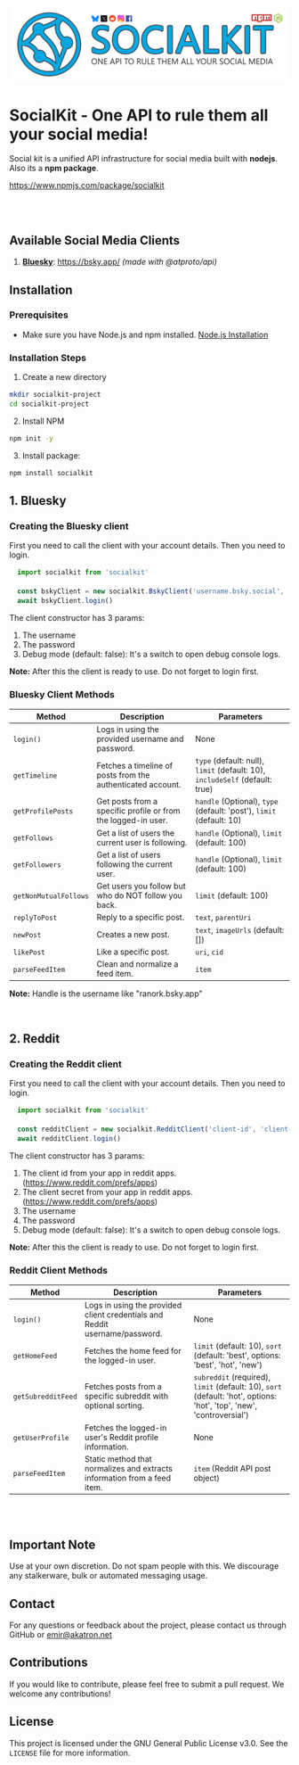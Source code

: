 ![SocialKit Logo](logo.png)

# SocialKit - One API to rule them all your social media!

Social kit is a unified API infrastructure for social media built with **nodejs**. Also its a **npm package**.

https://www.npmjs.com/package/socialkit

<br>
<br>

## Available Social Media Clients

1. **[Bluesky](#1-bluesky)**: https://bsky.app/ *(made with @atproto/api)*


## Installation

### Prerequisites
- Make sure you have Node.js and npm installed. [Node.js Installation](https://nodejs.org/)

### Installation Steps
1. Create a new directory
```bash
mkdir socialkit-project
cd socialkit-project
```

2. Install NPM
```bash
npm init -y
```

3. Install package:
```bash
npm install socialkit
```



## 1. Bluesky

### Creating the Bluesky client

First you need to call the client with your account details. Then you need to login.

```js
  import socialkit from 'socialkit'

  const bskyClient = new socialkit.BskyClient('username.bsky.social', 'your-password')
  await bskyClient.login()
```

The client constructor has 3 params:
1. The username
2. The password
3. Debug mode (default: false): It's a switch to open debug console logs.

**Note:** After this the client is ready to use. Do not forget to login first.

### Bluesky Client Methods
| Method                | Description                                                                                 | Parameters                                                                                    |
|-----------------------|---------------------------------------------------------------------------------------------|-----------------------------------------------------------------------------------------------|
| `login()`             | Logs in using the provided username and password.                                           | None                                                                                          |
| `getTimeline`         | Fetches a timeline of posts from the authenticated account.                                 | `type` (default: null), `limit` (default: 10), `includeSelf` (default: true) |
| `getProfilePosts`     | Get posts from a specific profile or from the logged-in user.                               | `handle` (Optional), `type` (default: 'post'), `limit` (default: 10)     |
| `getFollows`          | Get a list of users the current user is following.                                          | `handle` (Optional), `limit` (default: 100)                                         |
| `getFollowers`        | Get a list of users following the current user.                                             | `handle` (Optional), `limit` (default: 100)                                         |
| `getNonMutualFollows` | Get users you follow but who do NOT follow you back.                                        | `limit` (default: 100)                                                              |
| `replyToPost`         | Reply to a specific post.                                                                   | `text`, `parentUri`                                                                           |
| `newPost`             | Creates a new post.                                                                         | `text`, `imageUrls` (default: [])                                                   |
| `likePost`            | Like a specific post.                                                                       | `uri`, `cid`                                                                                 |
| `parseFeedItem`       | Clean and normalize a feed item.                                                            | `item`                                                                                        |


**Note:** Handle is the username like "ranork.bsky.app"

<br>

## 2. Reddit

### Creating the Reddit client

First you need to call the client with your account details. Then you need to login.

```js
  import socialkit from 'socialkit'

  const redditClient = new socialkit.RedditClient('client-id', 'client-secret', 'your-username', 'your-password')
  await redditClient.login()
```

The client constructor has 3 params:
1. The client id from your app in reddit apps. (https://www.reddit.com/prefs/apps)
2. The client secret from your app in reddit apps. (https://www.reddit.com/prefs/apps)
3. The username
4. The password
5. Debug mode (default: false): It's a switch to open debug console logs.

**Note:** After this the client is ready to use. Do not forget to login first.

### Reddit Client Methods
| Method                | Description                                                                                     | Parameters                                                                                     |
|-----------------------|-------------------------------------------------------------------------------------------------|------------------------------------------------------------------------------------------------|
| `login()`             | Logs in using the provided client credentials and Reddit username/password.                     | None                                                                                           |
| `getHomeFeed`         | Fetches the home feed for the logged-in user.                                                   | `limit` (default: 10), `sort` (default: 'best', options: 'best', 'hot', 'new')                 |
| `getSubredditFeed`    | Fetches posts from a specific subreddit with optional sorting.                                  | `subreddit` (required), `limit` (default: 10), `sort` (default: 'hot', options: 'hot', 'top', 'new', 'controversial') |
| `getUserProfile`      | Fetches the logged-in user's Reddit profile information.                                        | None                                                                                           |
| `parseFeedItem`       | Static method that normalizes and extracts information from a feed item.                | `item` (Reddit API post object)                                                               |



<br>
<br>

## Important Note
Use at your own discretion. Do not spam people with this. We discourage any stalkerware, bulk or automated messaging usage.

## Contact
For any questions or feedback about the project, please contact us through GitHub or emir@akatron.net

## Contributions
If you would like to contribute, please feel free to submit a pull request. We welcome any contributions!

## License
This project is licensed under the GNU General Public License v3.0. See the `LICENSE` file for more information.
